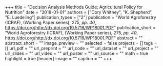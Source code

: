 +++
title = "Decision Analysis Methods Guide; Agricultural Policy for Nutrition"
date = "2018-01-01"
authors = ["Cory Whitney", "K. Shepherd", "E. Luedeling"]
publication_types = ["2"]
publication = "World Agroforestry (ICRAF), (Working Paper series), 275, _pp. 40_, https://doi.org/http://dx.doi.org/10.5716/WP18001.PDF"
publication_short = "World Agroforestry (ICRAF), (Working Paper series), 275, _pp. 40_, https://doi.org/http://dx.doi.org/10.5716/WP18001.PDF"
abstract = ""
abstract_short = ""
image_preview = ""
selected = false
projects = []
tags = []
url_pdf = ""
url_preprint = ""
url_code = ""
url_dataset = ""
url_project = ""
url_slides = ""
url_video = ""
url_poster = ""
url_source = ""
math = true
highlight = true
[header]
image = ""
caption = ""
+++
